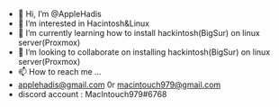 - 👋 Hi, I’m @AppleHadis
- 👀 I’m interested in Hacintosh&Linux
- 🌱 I’m currently learning how to install hackintosh(BigSur) on linux server(Proxmox)
- 💞️ I’m looking to collaborate on installing hackintosh(BigSur) on linux server(Proxmox)
- 📫 How to reach me ...
- applehadis@gmail.com 0r macintouch979@gmail.com
- discord account : MacIntouch979#6768 
<!---
AppleHadis/AppleHadis is a ✨ special ✨ repository because its `README.md` (this file) appears on your GitHub profile.
You can click the Preview link to take a look at your changes.
--->
